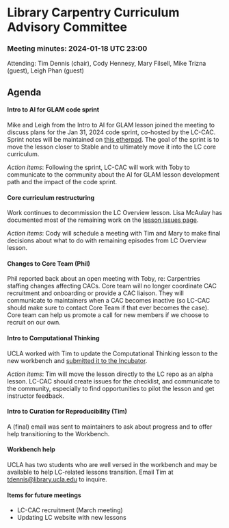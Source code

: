 # Library Carpentry Curriculum Advisory Committee 
### Meeting minutes: 2024-01-18 UTC 23:00

Attending: Tim Dennis (chair), Cody Hennesy, Mary Filsell, Mike Trizna (guest), Leigh Phan (guest)

## Agenda

#### Intro to AI for GLAM code sprint

Mike and Leigh from the Intro to AI for GLAM lesson joined the meeting to discuss plans for the Jan 31, 2024 code sprint, co-hosted by the LC-CAC. Sprint notes will be maintained on [this etherpad](https://pad.carpentries.org/ai-glam-sprint). The goal of the sprint is to move the lesson closer to Stable and to ultimately move it into the LC core curriculum.

*Action items*: Following the sprint, LC-CAC will work with Toby to communicate to the community about the AI for GLAM lesson development path and the impact of the code sprint. 

#### Core curriculum restructuring 
Work continues to decommission the LC Overview lesson. Lisa McAulay has documented most of the remaining work on the [lesson issues page](https://github.com/LibraryCarpentry/lc-overview/issues). 

*Action items*: Cody will schedule a meeting with Tim and Mary to make final decisions about what to do with remaining episodes from LC Overview lesson.

#### Changes to Core Team (Phil)
Phil reported back about an open meeting with Toby, re: Carpentries staffing changes affecting CACs. Core team will no longer coordinate CAC recruitment and onboarding or provide a CAC liaison. They will communicate to maintainers when a CAC becomes inactive (so LC-CAC should make sure to contact Core Team if that ever becomes the case). Core team can help us promote a call for new members if we choose to recruit on our own. 

#### Intro to Computational Thinking
UCLA worked with Tim to update the Computational Thinking lesson to the new workbench and [submitted it to the Incubator](https://github.com/carpentries-incubator/proposals/issues/182). 

*Action items*: Tim will move the lesson directly to the LC repo as an alpha lesson. LC-CAC should create issues for the checklist, and communicate to the community, especially to find opportunities to pilot the lesson and get instructor feedback.

#### Intro to Curation for Reproducibility (Tim)
A (final) email was sent to maintainers to ask about progress and to offer help transitioning to the Workbench. 

#### Workbench help
UCLA has two students who are well versed in the workbench and may be available to help LC-related lessons transition. Email Tim at tdennis@library.ucla.edu to inquire.

#### Items for future meetings

- LC-CAC recruitment (March meeting)
- Updating LC website with new lessons

